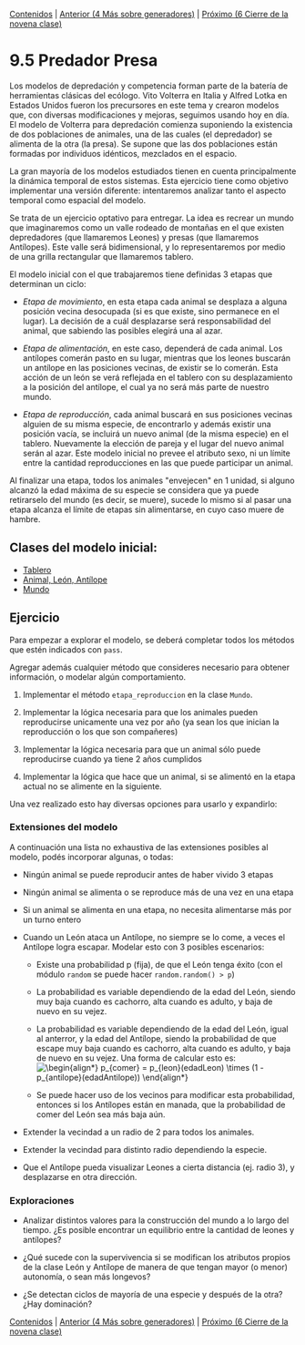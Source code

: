 [Contenidos](../Contenidos.md) \| [Anterior (4 Más sobre generadores)](04_Mas_generadores.md) \| [Próximo (6 Cierre de la novena clase)](06_Cierre.md)

# 9.5 Predador Presa

Los modelos de depredación y competencia forman parte de la batería de herramientas clásicas del ecólogo. Vito Volterra en Italia y Alfred Lotka en Estados Unidos fueron los precursores en este tema y crearon modelos que, con diversas modificaciones y mejoras, seguimos usando hoy en día.
El modelo de Volterra para depredación comienza suponiendo la existencia de dos poblaciones de animales, una de las cuales (el depredador) se alimenta de la otra (la presa). Se supone que las dos poblaciones están formadas por individuos idénticos, mezclados en el espacio.

La gran mayoría de los modelos estudiados tienen en cuenta principalmente la dinámica temporal de estos sistemas.
Esta ejercicio tiene como objetivo implementar una versión diferente: intentaremos analizar tanto el aspecto temporal como espacial del modelo.

Se trata de un ejercicio optativo para entregar. La idea es recrear un mundo que imaginaremos como un valle rodeado de montañas en el que existen depredadores (que llamaremos Leones) y presas (que llamaremos Antílopes). Este valle será bidimensional, y lo representaremos por medio de una grilla rectangular que llamaremos tablero.

El modelo inicial con el que trabajaremos tiene definidas 3 etapas que determinan un ciclo:

  - *Etapa de movimiento*, en esta etapa cada animal se desplaza a alguna posición vecina desocupada (si es que existe, sino permanece en el lugar). La decisión de a cuál desplazarse será responsabilidad del animal, que sabiendo las posibles elegirá una al azar.

  - *Etapa de alimentación*, en este caso, dependerá de cada animal. Los antílopes comerán pasto en su lugar, mientras que los leones buscarán un antílope en las posiciones vecinas, de existir se lo comerán. Esta acción de un león se verá reflejada en el tablero con su desplazamiento a la posición del antílope, el cual ya no será más parte de nuestro mundo.

- *Etapa de reproducción*, cada animal buscará en sus posiciones vecinas alguien de su misma especie, de encontrarlo y además existir una posición vacía, se incluirá un nuevo animal (de la misma especie) en el tablero. Nuevamente la elección de pareja y el lugar del nuevo animal serán al azar. Este modelo inicial no prevee el atributo sexo, ni un límite entre la cantidad reproducciones en las que puede participar un animal.

Al finalizar una etapa, todos los animales "envejecen" en 1 unidad, si alguno alcanzó la edad máxima de su especie se considera que ya puede retirarselo del mundo (es decir, se muere), sucede lo mismo si al pasar una etapa alcanza el límite de etapas sin alimentarse, en cuyo caso muere de hambre.

## Clases del modelo inicial:

* [Tablero](includes/tablero.md)
* [Animal, León, Antílope](includes/animal.md)
* [Mundo](includes/mundo.md)


## Ejercicio

Para empezar a explorar el modelo, se deberá completar todos los métodos que estén indicados con `pass`.

Agregar además cualquier método que consideres necesario para obtener información, o modelar algún comportamiento.

  1. Implementar el método `etapa_reproduccion` en la clase `Mundo`.

  1. Implementar la lógica necesaria para que los animales pueden reproducirse unicamente una vez por año (ya sean los que inician la reproducción o los que son compañeres)

  1. Implementar la lógica necesaria para que un animal sólo puede reproducirse cuando ya tiene 2 años cumplidos

  1. Implementar la lógica que hace que un animal, si se alimentó en la etapa actual no se alimente en la siguiente.


Una vez realizado esto hay diversas opciones para usarlo y expandirlo:

### Extensiones del modelo

A continuación una lista no exhaustiva de las extensiones posibles al modelo, podés incorporar algunas, o todas:

  - Ningún animal se puede reproducir antes de haber vivido 3 etapas

  - Ningún animal se alimenta o se reproduce más de una vez en una etapa

  - Si un animal se alimenta en una etapa, no necesita alimentarse más por un turno entero

  - Cuando un León ataca un Antílope, no siempre se lo come, a veces el Antílope logra escapar. Modelar esto con 3 posibles escenarios:

      - Existe una probabilidad p (fija), de que el León tenga éxito (con el módulo `random` se puede hacer `random.random() > p`)

      - La probabilidad es variable dependiendo de la edad del León, siendo muy baja cuando es cachorro, alta cuando es adulto, y baja de nuevo en su vejez.

      - La probabilidad es variable dependiendo de la edad del León, igual al anterror, y la edad del Antílope, siendo la probabilidad de que escape muy baja cuando es cachorro, alta cuando es adulto, y baja de nuevo en su vejez. Una forma de calcular esto es: ![\begin{align*}
p_{comer} = p_{leon}(edadLeon) \times (1 - p_{antilope}(edadAntilope))
\end{align*}
](https://render.githubusercontent.com/render/math?math=%5Cdisplaystyle+%5Cbegin%7Balign%2A%7D%0Ap_%7Bcomer%7D+%3D+p_%7Bleon%7D%28edadLeon%29+%5Ctimes+%281+-+p_%7Bantilope%7D%28edadAntilope%29%29%0A%5Cend%7Balign%2A%7D%0A)

      - Se puede hacer uso de los vecinos para modificar esta probabilidad, entonces si los Antílopes están en manada, que la probabilidad de comer del León sea más baja aún.


  - Extender la vecindad a un radio de 2 para todos los animales.

  - Extender la vecindad para distinto radio dependiendo la especie.

  - Que el Antílope pueda visualizar Leones a cierta distancia (ej. radio 3), y desplazarse en otra dirección.


### Exploraciones

  - Analizar distintos valores para la construcción del mundo a lo largo del tiempo. ¿Es posible encontrar un equilibrio entre la cantidad de leones y antílopes?

  - ¿Qué sucede con la supervivencia si se modifican los atributos propios de la clase León y Antílope de manera de que tengan mayor (o menor) autonomía, o sean más longevos?

  - ¿Se detectan ciclos de mayoría de una especie y después de la otra?¿Hay dominación?



[Contenidos](../Contenidos.md) \| [Anterior (4 Más sobre generadores)](04_Mas_generadores.md) \| [Próximo (6 Cierre de la novena clase)](06_Cierre.md)

